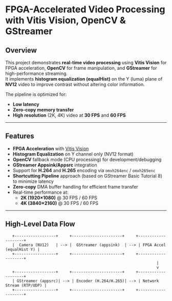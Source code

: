 # FPGA-Accelerated Video Processing with Vitis Vision, OpenCV & GStreamer

## Overview
This project demonstrates **real-time video processing** using **Vitis Vision** for FPGA acceleration, **OpenCV** for frame manipulation, and **GStreamer** for high-performance streaming.  
It implements **histogram equalization (equalHist)** on the Y (luma) plane of **NV12** video to improve contrast without altering color information.

The pipeline is optimized for:
- **Low latency**
- **Zero-copy memory transfer**
- **High resolution** (2K, 4K) video at **30 FPS** and **60 FPS**

---

## Features
- **FPGA Acceleration** with [Vitis Vision](https://docs.xilinx.com/r/en-US/Vitis_Libraries/vision)  
- **Histogram Equalization** on Y channel only (NV12 format)
- **OpenCV** fallback mode (CPU processing) for development/debugging
- **GStreamer Appsink/Appsrc** integration
- Support for **H.264** and **H.265** encoding via `omxh264enc` / `omxh265enc`
- **Shortcutting Pipeline** approach (based on GStreamer Basic Tutorial 8) to minimize latency
- **Zero-copy** DMA buffer handling for efficient frame transfer
- Real-time performance at:
  - **2K (1920×1080)** @ 30 FPS / 60 FPS
  - **4K (3840×2160)** @ 30 FPS / 60 FPS

---

## High-Level Data Flow
```text
   +------------------+     +----------------------+     +--------------------+
   |  Camera (NV12)   | --> |  GStreamer (appsink)  | --> | FPGA Accel (equalHist Y) |
   +------------------+     +----------------------+     +--------------------+
                                                                  |
                                                                  v
   +------------------+     +----------------------+     +--------------------+
   | GStreamer (appsrc)| --> | Encoder (H.264/H.265)| --> | Network Stream (RTP/UDP) |
   +------------------+     +----------------------+     +--------------------+
